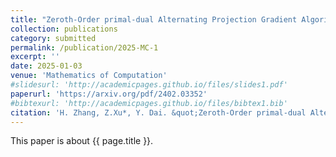 ```yaml
---
title: "Zeroth-Order primal-dual Alternating Projection Gradient Algorithms for Nonconvex Minimax Problems with Coupled linear Constraints"
collection: publications
category: submitted
permalink: /publication/2025-MC-1
excerpt: ''
date: 2025-01-03
venue: 'Mathematics of Computation'
#slidesurl: 'http://academicpages.github.io/files/slides1.pdf'
paperurl: 'https://arxiv.org/pdf/2402.03352'
#bibtexurl: 'http://academicpages.github.io/files/bibtex1.bib'
citation: 'H. Zhang, Z.Xu*, Y. Dai. &quot;Zeroth-Order primal-dual Alternating Projection Gradient Algorithms for Nonconvex Minimax Problems with Coupled linear Constraints.&quot; <i>Mathematics of Computation</i>. submitted. (2025). arXiv:2402.03352'
---
```

This paper is about {{ page.title }}.
